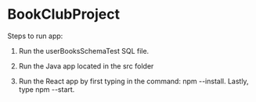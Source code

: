 # BookClubProject

Steps to run app:

1) Run the userBooksSchemaTest SQL file.

2) Run the Java app located in the src folder

3) Run the React app by first typing in the command: npm --install. Lastly, type npm --start. 
